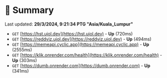 # 📖 Summary
Last updated: **29/3/2024, 9:21:34 PTG "Asia/Kuala_Lumpur"**

- `GET` [https://hst.ujol.dev](https://hst.ujol.dev) - **Up** (720ms)
- `GET` [https://reddviz.ujol.dev](https://reddviz.ujol.dev) - **Up** (494ms)
- `GET` [https://memeapi.cyclic.app](https://memeapi.cyclic.app) - **Up** (2555ms)
- `GET` [https://klik.onrender.com/health](https://klik.onrender.com/health) - **Up** (303ms)
- `GET` [https://dumb.onrender.com](https://dumb.onrender.com) - **Up** (341ms)
